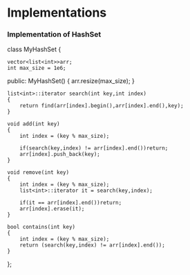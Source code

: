 # Implementations 

### Implementation of HashSet

class MyHashSet {

    vector<list<int>>arr;
    int max_size = 1e6;

public:
    MyHashSet() 
    {
        arr.resize(max_size);
    }
    
    list<int>::iterator search(int key,int index)
    {
        return find(arr[index].begin(),arr[index].end(),key);
    }

    void add(int key) 
    {
        int index = (key % max_size);

        if(search(key,index) != arr[index].end())return;
        arr[index].push_back(key);
    }
    
    void remove(int key) 
    {
        int index = (key % max_size);
        list<int>::iterator it = search(key,index);

        if(it == arr[index].end())return;
        arr[index].erase(it);
    }
    
    bool contains(int key) 
    {
        int index = (key % max_size);
        return (search(key,index) != arr[index].end());
    }
};
